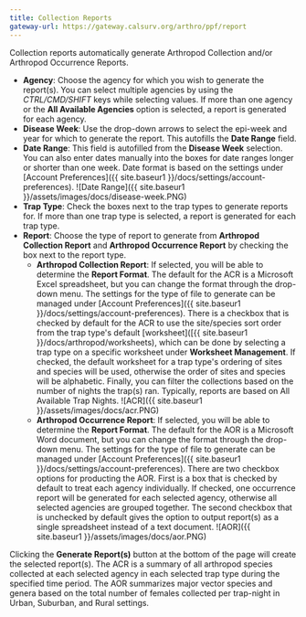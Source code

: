 ```yaml
---
title: Collection Reports
gateway-url: https://gateway.calsurv.org/arthro/ppf/report
---
```

Collection reports automatically generate Arthropod Collection and/or Arthropod Occurrence Reports.

* **Agency**: Choose the agency for which you wish to generate the report(s). You can select multiple agencies by using the *CTRL/CMD/SHIFT* keys while selecting values. If more than one agency or the **All Available Agencies** option is selected, a report is generated for each agency.
* **Disease Week**: Use the drop-down arrows to select the epi-week and year for which to generate the report. This autofills the **Date Range** field.
* **Date Range**: This field is autofilled from the **Disease Week** selection. You can also enter dates manually into the boxes for date ranges longer or shorter than one week. Date format is based on the settings under [Account Preferences]({{ site.baseur1 }}/docs/settings/account-preferences).
![Date Range]({{ site.baseur1 }}/assets/images/docs/disease-week.PNG)
* **Trap Type**: Check the boxes next to the trap types to generate reports for. If more than one trap type is selected, a report is generated for each trap type.
* **Report**: Choose the type of report to generate from **Arthropod Collection Report** and **Arthropod Occurrence Report** by checking the box next to the report type.
  + **Arthropod Collection Report**: If selected, you will be able to determine the **Report Format**. The default for the ACR is a Microsoft Excel spreadsheet, but you can change the format through the drop-down menu. The settings for the type of file to generate can be managed under [Account Preferences]({{ site.baseur1 }}/docs/settings/account-preferences). There is a checkbox that is checked by default for the ACR to use the site/species sort order from the trap type's default [worksheet]([{{ site.baseur1 }}/docs/arthropod/worksheets), which can be done by selecting a trap type on a specific worksheet under **Worksheet Management**. If checked, the default worksheet for a trap type's ordering of sites and species will be used, otherwise the order of sites and species will be alphabetic. Finally, you can filter the collections based on the number of nights the trap(s) ran. Typically, reports are based on All Available Trap Nights.
  ![ACR]({{ site.baseur1 }}/assets/images/docs/acr.PNG)
  + **Arthropod Occurrence Report**: If selected, you will be able to determine the **Report Format**. The default for the AOR is a Microsoft Word document, but you can change the format through the drop-down menu. The settings for the type of file to generate can be managed under [Account Preferences]({{ site.baseur1 }}/docs/settings/account-preferences). There are two checkbox options for producting the AOR. First is a box that is checked by default to treat each agency individually. If checked, one occurrence report will be generated for each selected agency, otherwise all selected agencies are grouped together. The second checkbox that is unchecked by default gives the option to output report(s) as a single spreadsheet instead of a text document.
  ![AOR]({{ site.baseur1 }}/assets/images/docs/aor.PNG)

Clicking the **Generate Report(s)** button at the bottom of the page will create the selected report(s). The ACR is a summary of all arthropod species collected at each selected agency in each selected trap type during the specified time period. The AOR summarizes major vector species and genera based on the total number of females collected per trap-night in Urban, Suburban, and Rural settings.
